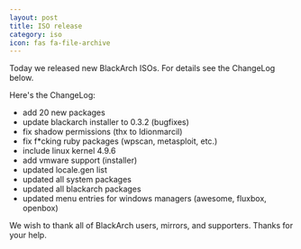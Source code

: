 ```yaml
---
layout: post
title: ISO release
category: iso
icon: fas fa-file-archive
---
```




Today we released new BlackArch ISOs. For details see the ChangeLog below.

Here's the ChangeLog:

* add 20 new packages
* update blackarch installer to 0.3.2 (bugfixes)
* fix shadow permissions (thx to ldionmarcil)
* fix f*cking ruby packages (wpscan, metasploit, etc.)
* include linux kernel 4.9.6
* add vmware support (installer)
* updated locale.gen list
* updated all system packages
* updated all blackarch packages
* updated menu entries for windows managers (awesome, fluxbox, openbox)

We wish to thank all of BlackArch users, mirrors, and supporters. Thanks for your help.
